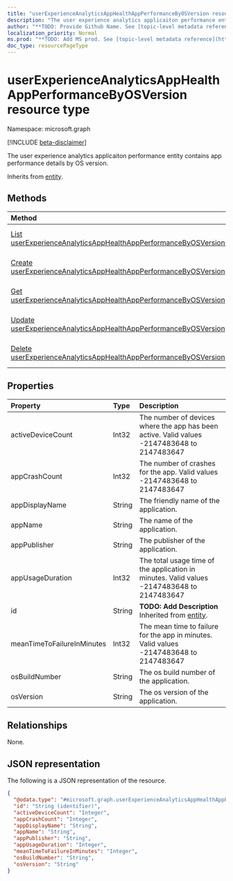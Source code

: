 ```yaml
---
title: "userExperienceAnalyticsAppHealthAppPerformanceByOSVersion resource type"
description: "The user experience analytics applicaiton performance entity contains app performance details by OS version."
author: "**TODO: Provide Github Name. See [topic-level metadata reference](https://msgo.azurewebsites.net/add/document/guidelines/metadata.html#topic-level-metadata)**"
localization_priority: Normal
ms.prod: "**TODO: Add MS prod. See [topic-level metadata reference](https://msgo.azurewebsites.net/add/document/guidelines/metadata.html#topic-level-metadata)**"
doc_type: resourcePageType
---
```


# userExperienceAnalyticsAppHealthAppPerformanceByOSVersion resource type

Namespace: microsoft.graph

[!INCLUDE [beta-disclaimer](../../includes/beta-disclaimer.md)]

The user experience analytics applicaiton performance entity contains app performance details by OS version.


Inherits from [entity](../resources/entity.md).

## Methods
|Method|Return type|Description|
|:---|:---|:---|
|[List userExperienceAnalyticsAppHealthAppPerformanceByOSVersions](../api/userexperienceanalyticsapphealthappperformancebyosversion-list.md)|[userExperienceAnalyticsAppHealthAppPerformanceByOSVersion](../resources/userexperienceanalyticsapphealthappperformancebyosversion.md) collection|Get a list of the [userExperienceAnalyticsAppHealthAppPerformanceByOSVersion](../resources/userexperienceanalyticsapphealthappperformancebyosversion.md) objects and their properties.|
|[Create userExperienceAnalyticsAppHealthAppPerformanceByOSVersion](../api/userexperienceanalyticsapphealthappperformancebyosversion-create.md)|[userExperienceAnalyticsAppHealthAppPerformanceByOSVersion](../resources/userexperienceanalyticsapphealthappperformancebyosversion.md)|Create a new [userExperienceAnalyticsAppHealthAppPerformanceByOSVersion](../resources/userexperienceanalyticsapphealthappperformancebyosversion.md) object.|
|[Get userExperienceAnalyticsAppHealthAppPerformanceByOSVersion](../api/userexperienceanalyticsapphealthappperformancebyosversion-get.md)|[userExperienceAnalyticsAppHealthAppPerformanceByOSVersion](../resources/userexperienceanalyticsapphealthappperformancebyosversion.md)|Read the properties and relationships of a [userExperienceAnalyticsAppHealthAppPerformanceByOSVersion](../resources/userexperienceanalyticsapphealthappperformancebyosversion.md) object.|
|[Update userExperienceAnalyticsAppHealthAppPerformanceByOSVersion](../api/userexperienceanalyticsapphealthappperformancebyosversion-update.md)|[userExperienceAnalyticsAppHealthAppPerformanceByOSVersion](../resources/userexperienceanalyticsapphealthappperformancebyosversion.md)|Update the properties of a [userExperienceAnalyticsAppHealthAppPerformanceByOSVersion](../resources/userexperienceanalyticsapphealthappperformancebyosversion.md) object.|
|[Delete userExperienceAnalyticsAppHealthAppPerformanceByOSVersion](../api/userexperienceanalyticsapphealthappperformancebyosversion-delete.md)|None|Deletes a [userExperienceAnalyticsAppHealthAppPerformanceByOSVersion](../resources/userexperienceanalyticsapphealthappperformancebyosversion.md) object.|

## Properties
|Property|Type|Description|
|:---|:---|:---|
|activeDeviceCount|Int32|The number of devices where the app has been active. Valid values -2147483648 to 2147483647|
|appCrashCount|Int32|The number of crashes for the app. Valid values -2147483648 to 2147483647|
|appDisplayName|String|The friendly name of the application.|
|appName|String|The name of the application.|
|appPublisher|String|The publisher of the application.|
|appUsageDuration|Int32|The total usage time of the application in minutes. Valid values -2147483648 to 2147483647|
|id|String|**TODO: Add Description** Inherited from [entity](../resources/entity.md).|
|meanTimeToFailureInMinutes|Int32|The mean time to failure for the app in minutes. Valid values -2147483648 to 2147483647|
|osBuildNumber|String|The os build number of the application.|
|osVersion|String|The os version of the application.|

## Relationships
None.

## JSON representation
The following is a JSON representation of the resource.
<!-- {
  "blockType": "resource",
  "keyProperty": "id",
  "@odata.type": "microsoft.graph.userExperienceAnalyticsAppHealthAppPerformanceByOSVersion",
  "baseType": "microsoft.graph.entity",
  "openType": false
}
-->
``` json
{
  "@odata.type": "#microsoft.graph.userExperienceAnalyticsAppHealthAppPerformanceByOSVersion",
  "id": "String (identifier)",
  "activeDeviceCount": "Integer",
  "appCrashCount": "Integer",
  "appDisplayName": "String",
  "appName": "String",
  "appPublisher": "String",
  "appUsageDuration": "Integer",
  "meanTimeToFailureInMinutes": "Integer",
  "osBuildNumber": "String",
  "osVersion": "String"
}
```

